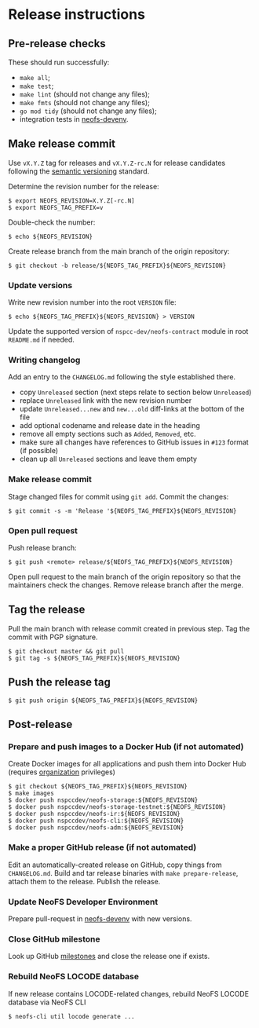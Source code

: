 # Release instructions

## Pre-release checks

These should run successfully:

* `make all`;
* `make test`;
* `make lint` (should not change any files);
* `make fmts` (should not change any files);
* `go mod tidy` (should not change any files);
* integration tests in [neofs-devenv](https://github.com/nspcc-dev/neofs-devenv).

## Make release commit

Use `vX.Y.Z` tag for releases and `vX.Y.Z-rc.N` for release candidates
following the [semantic versioning](https://semver.org/) standard.

Determine the revision number for the release:

```shell
$ export NEOFS_REVISION=X.Y.Z[-rc.N]
$ export NEOFS_TAG_PREFIX=v
```

Double-check the number:

```shell
$ echo ${NEOFS_REVISION}
```

Create release branch from the main branch of the origin repository:

```shell
$ git checkout -b release/${NEOFS_TAG_PREFIX}${NEOFS_REVISION}
```

### Update versions

Write new revision number into the root `VERSION` file:

```shell
$ echo ${NEOFS_TAG_PREFIX}${NEOFS_REVISION} > VERSION
```

Update the supported version of `nspcc-dev/neofs-contract` module in root
`README.md` if needed.

### Writing changelog

Add an entry to the `CHANGELOG.md` following the style established there.

* copy `Unreleased` section (next steps relate to section below `Unreleased`)
* replace `Unreleased` link with the new revision number
* update `Unreleased...new` and `new...old` diff-links at the bottom of the file
* add optional codename and release date in the heading
* remove all empty sections such as `Added`, `Removed`, etc.
* make sure all changes have references to GitHub issues in `#123` format (if possible)
* clean up all `Unreleased` sections and leave them empty

### Make release commit

Stage changed files for commit using `git add`. Commit the changes:

```shell
$ git commit -s -m 'Release '${NEOFS_TAG_PREFIX}${NEOFS_REVISION}
```

### Open pull request

Push release branch:

```shell
$ git push <remote> release/${NEOFS_TAG_PREFIX}${NEOFS_REVISION}
```

Open pull request to the main branch of the origin repository so that the
maintainers check the changes. Remove release branch after the merge.

## Tag the release

Pull the main branch with release commit created in previous step. Tag the commit
with PGP signature.

```shell
$ git checkout master && git pull
$ git tag -s ${NEOFS_TAG_PREFIX}${NEOFS_REVISION}
```

## Push the release tag

```shell
$ git push origin ${NEOFS_TAG_PREFIX}${NEOFS_REVISION}
```

## Post-release

### Prepare and push images to a Docker Hub (if not automated)

Create Docker images for all applications and push them into Docker Hub
(requires [organization](https://hub.docker.com/u/nspccdev) privileges)

```shell
$ git checkout ${NEOFS_TAG_PREFIX}${NEOFS_REVISION}
$ make images
$ docker push nspccdev/neofs-storage:${NEOFS_REVISION}
$ docker push nspccdev/neofs-storage-testnet:${NEOFS_REVISION}
$ docker push nspccdev/neofs-ir:${NEOFS_REVISION}
$ docker push nspccdev/neofs-cli:${NEOFS_REVISION}
$ docker push nspccdev/neofs-adm:${NEOFS_REVISION}
```

### Make a proper GitHub release (if not automated)

Edit an automatically-created release on GitHub, copy things from `CHANGELOG.md`.
Build and tar release binaries with `make prepare-release`, attach them to
the release. Publish the release.

### Update NeoFS Developer Environment

Prepare pull-request in [neofs-devenv](https://github.com/nspcc-dev/neofs-devenv)
with new versions.

### Close GitHub milestone

Look up GitHub [milestones](https://github.com/nspcc-dev/neofs-node/milestones) and close the release one if exists.

### Rebuild NeoFS LOCODE database

If new release contains LOCODE-related changes, rebuild NeoFS LOCODE database via NeoFS CLI

```shell
$ neofs-cli util locode generate ...
```
